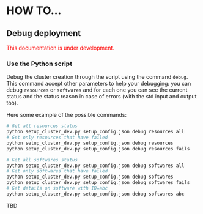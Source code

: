 # HOW TO...

## Debug deployment

<span style="color:red"> This documentation is under development. </span>


### Use the Python script

Debug the cluster creation through the script using the command `debug`. This command accept other parameters to help your debugging: you can debug `resources` or `softwares` and for each one you can see the current status and the status reason in case of errors (with the std input and output too).

Here some example of the possible commands:

```bash
# Get all resources status
python setup_cluster_dev.py setup_config.json debug resources all
# Get only resources that have failed
python setup_cluster_dev.py setup_config.json debug resources
python setup_cluster_dev.py setup_config.json debug resources fails

# Get all softwares status
python setup_cluster_dev.py setup_config.json debug softwares all
# Get only softwares that have failed
python setup_cluster_dev.py setup_config.json debug softwares
python setup_cluster_dev.py setup_config.json debug softwares fails
# Get details on software with ID=abc
python setup_cluster_dev.py setup_config.json debug softwares abc
```

TBD
